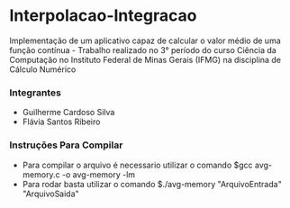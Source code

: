 # Interpolacao-Integracao
Implementação de um aplicativo capaz de calcular o valor médio de uma função contínua - Trabalho realizado no 3° período do curso Ciência da Computação no Instituto Federal de Minas Gerais (IFMG) na disciplina de Cálculo Numérico

### Integrantes

- Guilherme Cardoso Silva
- Flávia Santos Ribeiro

### Instruções Para Compilar

- Para compilar o arquivo é necessario utilizar o comando $gcc avg-memory.c -o avg-memory -lm
- Para rodar basta utilizar o comando $./avg-memory "ArquivoEntrada" "ArquivoSaida"
